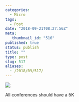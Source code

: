 ```yaml
---
categories:
  - Micro
tags:
  - Post
date: "2018-09-21T08:27:56Z"
meta:
  _thumbnail_id: "516"
published: true
status: publish
title: ""
type: post
slug: 517
aliases:
  - /2018/09/517/
---
```

<p><img src="/assets/2018/09/IMG_2794.jpg" class="size-full" /></p>
<p>All conferences should have a 5K</p>
